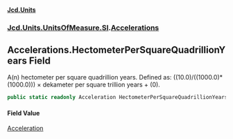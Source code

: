 #### [Jcd.Units](index.md 'index')
### [Jcd.Units.UnitsOfMeasure.SI](Jcd.Units.UnitsOfMeasure.SI.md 'Jcd.Units.UnitsOfMeasure.SI').[Accelerations](Accelerations.md 'Jcd.Units.UnitsOfMeasure.SI.Accelerations')

## Accelerations.HectometerPerSquareQuadrillionYears Field

A(n) hectometer per square quadrillion years. Defined as: ((10.0)/((1000.0)*(1000.0))) × dekameter per square trillion years + (0).

```csharp
public static readonly Acceleration HectometerPerSquareQuadrillionYears;
```

#### Field Value
[Acceleration](Acceleration.md 'Jcd.Units.UnitTypes.Acceleration')